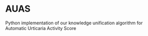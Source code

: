 # AUAS
Python implementation of our knowledge unification algorithm for Automatic Urticaria Activity Score
